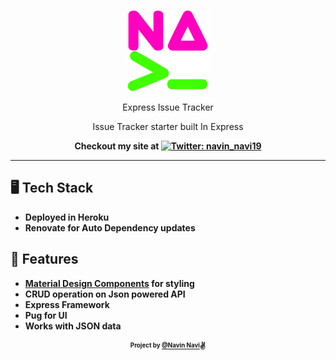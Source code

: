 <p align="center">
  <a href="https://navin-navi.github.io">
    <img alt="Navin | Logo" src="https://raw.githubusercontent.com/navin-navi/navin-navi.github.io/dev/static/logo.png" width="130" />
  </a>
</p>

<p align="center">
  Express Issue Tracker
</p>

<p align="center">
  Issue Tracker starter built In Express
</p>

<p align="center">
  <strong>
  Checkout my site at <a href="https://express-issue-tracker.herokuapp.com/>Express Issue Tracker</a>
  </strong>
</p>

<p align="center">
  <a href="https://twitter.com/navin_navi19">
    <img alt="Twitter: navin_navi19" src="https://img.shields.io/twitter/follow/navin_navi19.svg?style=social" target="_blank" />
  </a>
</p>

---

## 🖥 Tech Stack

- Deployed in Heroku
- Renovate for Auto Dependency updates

## 🚀 Features

- [Material Design Components](https://material.io/) for styling
- CRUD operation on Json powered API
- Express Framework
- Pug for UI
- Works with JSON data

<div align="center">

<sub><sup>Project by <a href="https://github.com/navin-navi"> @Navin Navi</a></sup></sub><small>✌</small>

</div>

